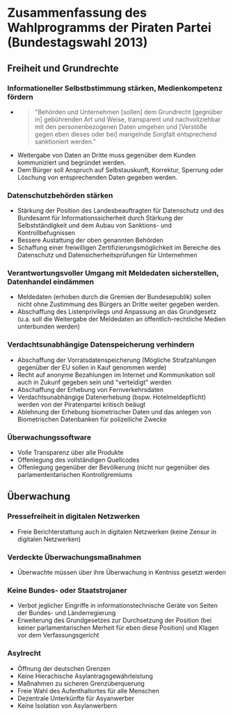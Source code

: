 # Zusammenfassung des Wahlprogramms der Piraten Partei (Bundestagswahl 2013)

## Freiheit und Grundrechte

### Informationeller Selbstbstimmung stärken, Medienkompetenz fördern

* >"Behörden und Unternehmen [sollen] dem Grundrecht [gegnüber in] gebührenden Art und Weise, transparent und nachvollziehbar mit den personenbezogenen Daten umgehen und [Verstöße gegen eben dieses oder bei] mangelnde Sorgfalt entsprechend sanktioniert werden."
* Weitergabe von Daten an Dritte muss gegenüber dem Kunden kommuniziert und begründet werden.
* Dem Bürger soll Anspruch auf Selbstauskunft, Korrektur, Sperrung oder Löschung von entsprechenden Daten gegeben werden.

### Datenschutzbehörden stärken

* Stärkung der Position des Landesbeauftragten für Datenschutz und des Bundesamt für Informationssicherheit durch Stärkung der Selbstständigkeit und dem Aubau von Sanktions- und Kontrollbefugnissen
* Bessere Austattung der oben genannten Behörden
* Schaffung einer freiwilligen Zertifizierungsmöglichkeit im Bereiche des Datenschutz und Datensicherheitsprüfungen für Unternehmen

### Verantwortungsvoller Umgang mit Meldedaten sicherstellen, Datenhandel eindämmen

* Meldedaten (erhoben durch die Gremien der Bundesepublik) sollen nicht ohne Zustimmung des Bürgers an Dritte weiter gegeben werden.
* Abschaffung des Listenprivilegs und Anpassung an das Grundgesetz (u.a. soll die Weitergabe der Meldedaten an öffentlich-rechtliche Medien unterbunden werden)

### Verdachtsunabhängige Datenspeicherung verhindern 

* Abschaffung der Vorratsdatenspeicherung (Mögliche Strafzahlungen gegenüber der EU sollen in Kauf genommen werde)
* Recht auf anonyme Bezahlungen im Internet und Kommunikation soll auch in Zukunf gegeben sein und "verteidigt" werden
* Abschaffung der Erhebung von Fernverkehrsdaten
* Verdachtsunabhängige Datenerhebung (bspw. Hotelmeldepflicht) werden von der Piratenpartei kritisch beäugt
* Ablehnung der Erhebung biometrischer Daten und das anlegen von Biometrischen Datenbanken für polizeiliche Zwecke

### Überwachungssoftware

* Volle Transparenz über alle Produkte
* Offenlegung des vollständigen Quellcodes
* Offenlegung gegenüber der Bevölkerung (nicht nur gegenüber des parlamententarischen Kontrollgremiums

## Überwachung

### Pressefreiheit in digitalen Netzwerken

* Freie Berichterstattung auch in digitalen Netzwerken (keine Zensur in digitalen Netzwerken)

### Verdeckte Überwachungsmaßnahmen

* Überwachte müssen über ihre Überwachung in Kentniss gesetzt werden

### Keine Bundes- oder Staatstrojaner

* Verbot jeglicher Eingriffe in informationstechnische Geräte von Seiten der Bundes- und Länderregierung
* Erweiterung des Grundgesetzes zur Durchsetzung der Position (bei keiner parlamentarischen Merheit für eben diese Position) und Klagen vor dem Verfassungsgericht

### Asylrecht

* Öffnung der deutschen Grenzen
* Keine Hierachische Asylantragsgewährleistung
* Maßnahmen zu sicheren Grenzüberquerung
* Freie Wahl des Aufenthaltortes für alle Menschen
* Dezentrale Unterkünfte für Asyanwerber
* Keine Isolation von Asylanwerbern

